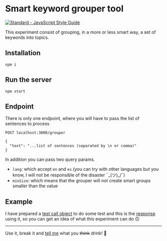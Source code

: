 # Smart keyword grouper tool

[![Standard - JavaScript Style Guide](https://img.shields.io/badge/code%20style-standard-brightgreen.svg)](http://standardjs.com/)

This experiment consist of grouping, in a more or less smart way, a set of keywords into topics.

## Installation
    npm i

## Run the server
    npm start

## Endpoint
There is only one endpoint, where you will have to pass the list of sentences to process

    POST localhost:3000/grouper

    {
      "text": "...list of sentences (separated by \n or comma)"
    }

In addition you can pass two query params.
  + `lang`:  which accept `en` and `es` (you can try with other languages but you know, I will not be responsible of the disaster ¯\_(ツ)_/¯)
  + `minSize`: which means that the grouper will not create smart groups smaller than the value

## Example
I have prepared a [test call object](https://github.com/emilioriosvz/smart-grouper/blob/master/example/request-body.json) to do some test and this is the [response](https://github.com/emilioriosvz/smart-grouper/blob/master/example/response.json) using it, so you can get an idea of what this experiment can do 🙃


---

Use it, break it and [tell me](https://twitter.com/emiiio_rios) what you ~~think~~ drink! 🍻
